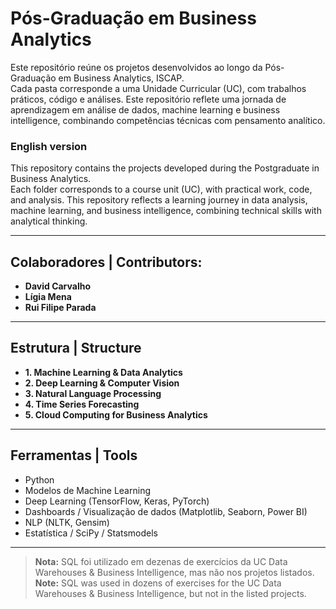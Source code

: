 # Pós-Graduação em Business Analytics

Este repositório reúne os projetos desenvolvidos ao longo da Pós-Graduação em Business Analytics, ISCAP.  
Cada pasta corresponde a uma Unidade Curricular (UC), com trabalhos práticos, código e análises.
Este repositório reflete uma jornada de aprendizagem em análise de dados, machine learning e business intelligence, combinando competências técnicas com pensamento analítico. 

### English version 

This repository contains the projects developed during the Postgraduate in Business Analytics.  
Each folder corresponds to a course unit (UC), with practical work, code, and analysis.
This repository reflects a learning journey in data analysis, machine learning, and business intelligence, combining technical skills with analytical thinking.

---

## Colaboradores | Contributors:
- **David Carvalho**
- **Lígia Mena**
- **Rui Filipe Parada**

---

## Estrutura | Structure 

- **1. Machine Learning & Data Analytics**  
- **2. Deep Learning & Computer Vision**  
- **3. Natural Language Processing**  
- **4. Time Series Forecasting**  
- **5. Cloud Computing for Business Analytics**

---

## Ferramentas | Tools 

- Python
- Modelos de Machine Learning
- Deep Learning (TensorFlow, Keras, PyTorch)
- Dashboards / Visualização de dados (Matplotlib, Seaborn, Power BI)
- NLP (NLTK, Gensim)
- Estatística / SciPy / Statsmodels

---

> **Nota:** SQL foi utilizado em dezenas de exercícios da UC Data Warehouses & Business Intelligence, mas não nos projetos listados.  
> **Note:** SQL was used in dozens of exercises for the UC Data Warehouses & Business Intelligence, but not in the listed projects.

